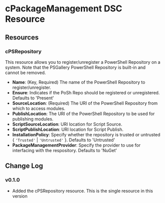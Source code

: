 # cPackageManagement DSC Resource

## Resources

### cPSRepository

This resource allows you to register/unregister a PowerShell Repository on a system.  Note that the PSGallery PowerShell Repository is built-in and cannot be removed.
* **Name**: (Key, Required) The name of the PowerShell Repository to register/unregister.
* **Ensure**: Indicates if the PoSh Repo should be registered or unregistered. Defaults to 'Present'
* **SourceLocation**: (Required) The URI of the PowerShell Repository from which to access modules.
* **PublishLocation**: The URI of the PowerShell Repository to be used for publishing modules.
* **ScriptSourceLocation**: URI location for Script Source.
* **ScriptPublishLocation**: URI location for Script Publish.
* **InstallationPolicy**: Specify whether the repository is trusted or untrusted { `'Trusted'` | `'Untrusted'` }.  Defaults to 'Untrusted'
* **PackageManagementProvider**: Specify the provider to use for interfacing with the respository.  Defaults to 'NuGet'

## Change Log
### v0.1.0
* Added the cPSRepository resource.  This is the single resource in this version